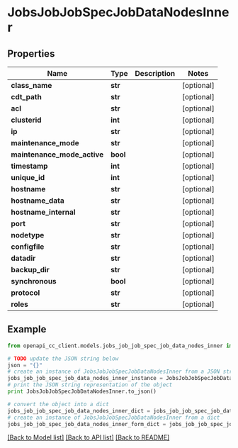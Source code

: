 # JobsJobJobSpecJobDataNodesInner


## Properties
Name | Type | Description | Notes
------------ | ------------- | ------------- | -------------
**class_name** | **str** |  | [optional] 
**cdt_path** | **str** |  | [optional] 
**acl** | **str** |  | [optional] 
**clusterid** | **int** |  | [optional] 
**ip** | **str** |  | [optional] 
**maintenance_mode** | **str** |  | [optional] 
**maintenance_mode_active** | **bool** |  | [optional] 
**timestamp** | **int** |  | [optional] 
**unique_id** | **int** |  | [optional] 
**hostname** | **str** |  | [optional] 
**hostname_data** | **str** |  | [optional] 
**hostname_internal** | **str** |  | [optional] 
**port** | **str** |  | [optional] 
**nodetype** | **str** |  | [optional] 
**configfile** | **str** |  | [optional] 
**datadir** | **str** |  | [optional] 
**backup_dir** | **str** |  | [optional] 
**synchronous** | **bool** |  | [optional] 
**protocol** | **str** |  | [optional] 
**roles** | **str** |  | [optional] 

## Example

```python
from openapi_cc_client.models.jobs_job_job_spec_job_data_nodes_inner import JobsJobJobSpecJobDataNodesInner

# TODO update the JSON string below
json = "{}"
# create an instance of JobsJobJobSpecJobDataNodesInner from a JSON string
jobs_job_job_spec_job_data_nodes_inner_instance = JobsJobJobSpecJobDataNodesInner.from_json(json)
# print the JSON string representation of the object
print JobsJobJobSpecJobDataNodesInner.to_json()

# convert the object into a dict
jobs_job_job_spec_job_data_nodes_inner_dict = jobs_job_job_spec_job_data_nodes_inner_instance.to_dict()
# create an instance of JobsJobJobSpecJobDataNodesInner from a dict
jobs_job_job_spec_job_data_nodes_inner_form_dict = jobs_job_job_spec_job_data_nodes_inner.from_dict(jobs_job_job_spec_job_data_nodes_inner_dict)
```
[[Back to Model list]](../README.md#documentation-for-models) [[Back to API list]](../README.md#documentation-for-api-endpoints) [[Back to README]](../README.md)


